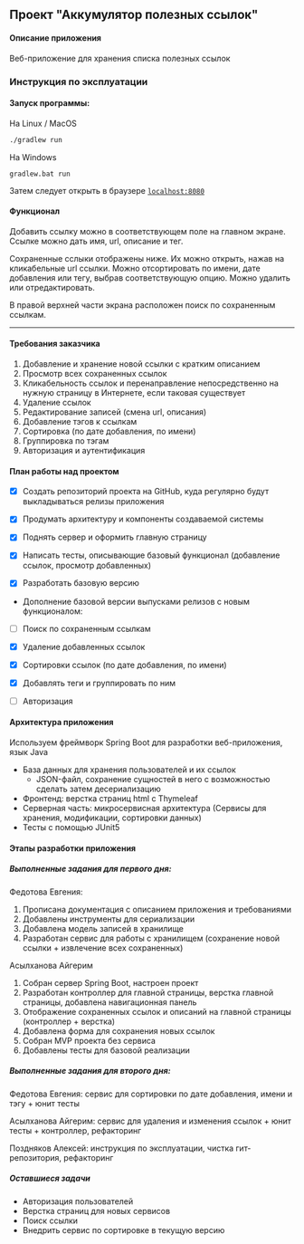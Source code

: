 ## Проект "Аккумулятор полезных ссылок"

#### Описание приложения
Веб-приложение для хранения списка полезных ссылок

### Инструкция по эксплуатации

#### Запуск программы: 

На Linux / MacOS
```bash
./gradlew run
```
На Windows
```
gradlew.bat run
```
Затем следует открыть в браузере [`localhost:8080`](http://localhost:8080/)

#### Функционал

Добавить ссылку можно в соответствующем поле на главном экране. Ссылке можно дать имя, url, описание и тег.

Сохраненные сслыки отображены ниже. Их можно открыть, нажав на кликабельные url ссылки. Можно отсортировать по имени, дате добавления или тегу, выбрав соответствующую опцию. Можно удалить или отредактировать.

В правой верхней части экрана расположен поиск по сохраненным ссылкам.

___________________________________________________________________________


#### Требования заказчика

1. Добавление и хранение новой ссылки с кратким описанием
2. Просмотр всех сохраненных ссылок
3. Кликабельность ссылок и перенаправление непосредственно на нужную страницу в Интернете, если таковая существует
4. Удаление ссылок
5. Редактирование записей (смена url, описания)
6. Добавление тэгов к ссылкам
7. Сортировка (по дате добавления, по имени)
8. Группировка по тэгам
9. Авторизация и аутентификация

#### План работы над проектом
- [x] Создать репозиторий проекта на GitHub, куда регулярно будут выкладываться релизы приложения

- [x] Продумать архитектуру и компоненты создаваемой системы

- [x] Поднять сервер и оформить главную страницу

- [x] Написать тесты, описывающие базовый функционал (добавление ссылок, просмотр добавленных)

- [x] Разработать базовую версию

- Дополнение базовой версии выпусками релизов с новым функционалом:

- [ ] Поиск по сохраненным ссылкам

- [x] Удаление добавленных ссылок

- [x] Сортировки ссылок (по дате добавления, по имени)

- [x] Добавлять теги и группировать по ним

- [ ] Авторизация

#### Архитектура приложения
Используем фреймворк Spring Boot для разработки веб-приложения, язык Java
- База данных для хранения пользователей и их ссылок 
  - JSON-файл, сохранение сущностей в него с возможностью сделать затем десериализацию
- Фронтенд: верстка страниц html с Thymeleaf
- Серверная часть: микросервисная архитектура (Сервисы для хранения, модификации, сортировки данных)
- Тесты с помощью JUnit5

#### Этапы разработки приложения

##### Выполненные задания для первого дня:

Федотова Евгения:
1. Прописана документация с описанием приложения и требованиями
2. Добавлены инструменты для сериализации
3. Добавлена модель записей в хранилище
4. Разработан сервис для работы с хранилищем (сохранение новой ссылки + извлечение всех сохраненных)

Асылханова Айгерим
1. Собран сервер Spring Boot, настроен проект
2. Разработан контроллер для главной страницы, верстка главной страницы, добавлена навигационная панель
3. Отображение сохраненных ссылок и описаний на главной страницы (контроллер + верстка)
4. Добавлена форма для сохранения новых ссылок
5. Собран MVP проекта без сервиса
6. Добавлены тесты для базовой реализации

##### Выполненные задания для второго дня:

Федотова Евгения: сервис для сортировки по дате добавления, имени и тэгу + юнит тесты

Асылханова Айгерим: сервис для удаления и изменения ссылок + юнит тесты + контроллер, рефакторинг

Поздняков Алексей: инструкция по эксплуатации, чистка гит-репозитория, рефакторинг

##### Оставшиеся задачи

- Авторизация пользователей
- Верстка страниц для новых сервисов
- Поиск ссылки
- Внедрить сервис по сортировке в текущую версию

